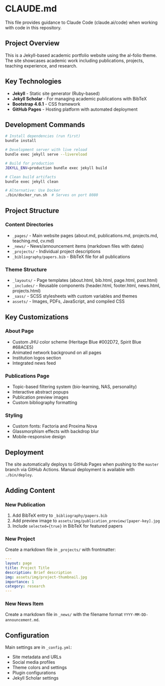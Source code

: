 # CLAUDE.md

This file provides guidance to Claude Code (claude.ai/code) when working with code in this repository.

## Project Overview

This is a Jekyll-based academic portfolio website using the al-folio theme. The site showcases academic work including publications, projects, teaching experience, and research.

## Key Technologies

- **Jekyll** - Static site generator (Ruby-based)
- **Jekyll Scholar** - For managing academic publications with BibTeX
- **Bootstrap 4.6.1** - CSS framework
- **GitHub Pages** - Hosting platform with automated deployment

## Development Commands

```bash
# Install dependencies (run first)
bundle install

# Development server with live reload
bundle exec jekyll serve --livereload

# Build for production
JEKYLL_ENV=production bundle exec jekyll build

# Clean build artifacts
bundle exec jekyll clean

# Alternative: Use Docker
./bin/docker_run.sh  # Serves on port 8080
```

## Project Structure

### Content Directories
- `_pages/` - Main website pages (about.md, publications.md, projects.md, teaching.md, cv.md)
- `_news/` - News/announcement items (markdown files with dates)
- `_projects/` - Individual project descriptions
- `_bibliography/papers.bib` - BibTeX file for all publications

### Theme Structure
- `_layouts/` - Page templates (about.html, bib.html, page.html, post.html)
- `_includes/` - Reusable components (header.html, footer.html, news.html, projects.html)
- `_sass/` - SCSS stylesheets with custom variables and themes
- `assets/` - Images, PDFs, JavaScript, and compiled CSS

## Key Customizations

### About Page
- Custom JHU color scheme (Heritage Blue #002D72, Spirit Blue #68ACE5)
- Animated network background on all pages
- Institution logos section
- Integrated news feed

### Publications Page
- Topic-based filtering system (bio-learning, NAS, personality)
- Interactive abstract popups
- Publication preview images
- Custom bibliography formatting

### Styling
- Custom fonts: Factoria and Proxima Nova
- Glassmorphism effects with backdrop blur
- Mobile-responsive design

## Deployment

The site automatically deploys to GitHub Pages when pushing to the `master` branch via GitHub Actions. Manual deployment is available with `./bin/deploy`.

## Adding Content

### New Publication
1. Add BibTeX entry to `_bibliography/papers.bib`
2. Add preview image to `assets/img/publication_preview/[paper-key].jpg`
3. Include `selected={true}` in BibTeX for featured papers

### New Project
Create a markdown file in `_projects/` with frontmatter:
```yaml
---
layout: page
title: Project Title
description: Brief description
img: assets/img/project-thumbnail.jpg
importance: 1
category: research
---
```

### New News Item
Create a markdown file in `_news/` with the filename format `YYYY-MM-DD-announcement.md`.

## Configuration

Main settings are in `_config.yml`:
- Site metadata and URLs
- Social media profiles
- Theme colors and settings
- Plugin configurations
- Jekyll Scholar settings